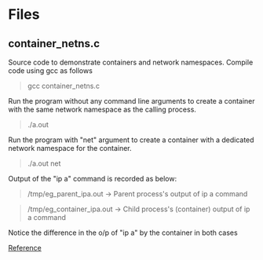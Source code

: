 # Files
## container_netns.c
Source code to demonstrate containers and network namespaces.
Compile code using gcc as follows

> gcc container_netns.c

Run the program without any command line arguments to create a container
with the same network namespace as the calling process.

> ./a.out

Run the program with "net" argument to create a container with a dedicated
network namespace for the container.

> ./a.out net

Output of the "ip a" command is recorded as below:

> /tmp/eg_parent_ipa.out -> Parent process's output of ip a command

> /tmp/eg_container_ipa.out -> Child process's (container) output of ip a command

Notice the difference in the o/p of "ip a" by the container in both cases

[Reference](https://www.redhat.com/archives/libvir-list/2008-January/msg00444.html)

